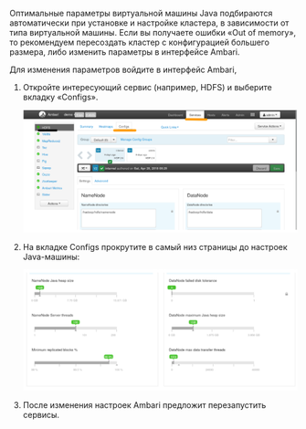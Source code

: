 Оптимальные параметры виртуальной машины Java подбираются автоматически при установке и настройке кластера, в зависимости от типа виртуальной машины. Если вы получаете ошибки «Out of memory», то рекомендуем пересоздать кластер с конфигурацией большего размера, либо изменить параметры в интерфейсе Ambari.

Для изменения параметров войдите в интерфейс Ambari,

1.  Откройте интересующий сервис (например, HDFS) и выберите вкладку «Configs».

    ![](./assets/1533046004276-2b810b16a9e5a8fa00384ee98514fecf-png)

2.  На вкладке Configs прокрутите в самый низ страницы до настроек Java-машины:

    ![](./assets/1533046017375-83e3494aca4c45ba7fa7ae05a859645c-png)

3.  После изменения настроек Ambari предложит перезапустить сервисы.
